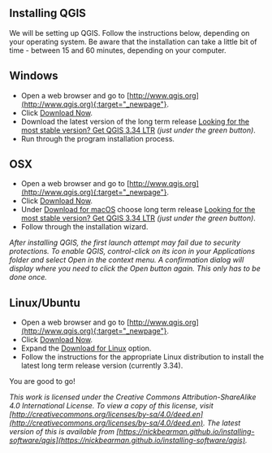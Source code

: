 ## Installing QGIS

We will be setting up QGIS. Follow the instructions below, depending on your operating system. Be aware that the installation can take a little bit of time - between 15 and 60 minutes, depending on your computer. 

## Windows 

- Open a web browser and go to [http://www.qgis.org](http://www.qgis.org){:target="_newpage"}.  
- Click <u>Download Now</u>.  
- Download the latest version of the long term release <u>Looking for the most stable version? Get QGIS 3.34 LTR</u> *(just under the green button)*.  
- Run through the program installation process.  

## OSX

- Open a web browser and go to [http://www.qgis.org](http://www.qgis.org){:target="_newpage"}.  
- Click <u>Download Now</u>.  
- Under <u>Download for macOS</u> choose long term release <u>Looking for the most stable version? Get QGIS 3.34 LTR</u> *(just under the green button)*.  
- Follow through the installation wizard.  

*After installing QGIS, the first launch attempt may fail due to security protections. To enable QGIS, control-click on its icon in your Applications folder and select Open in the context menu. A confirmation dialog will display where you need to click the Open button again. This only has to be done once.*

## Linux/Ubuntu

- Open a web browser and go to [http://www.qgis.org](http://www.qgis.org){:target="_newpage"}.  
- Click <u>Download Now</u>.  
- Expand the <u>Download for Linux</u> option.  
- Follow the instructions for the appropriate Linux distribution to install the latest long term release version (currently 3.34).  
<!-- add more to this section -->

You are good to go!

*This work is licensed under the Creative Commons Attribution-ShareAlike 4.0 International License. To view a copy of this license, visit [http://creativecommons.org/licenses/by-sa/4.0/deed.en](http://creativecommons.org/licenses/by-sa/4.0/deed.en). The latest version of this is available from [https://nickbearman.github.io/installing-software/qgis](https://nickbearman.github.io/installing-software/qgis).*
